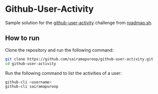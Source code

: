 # Github-User-Activity
Sample solution for the [github-user-activity](https://github.com/sairamapuroop/Github-UserActivity-CLI) challenge from [roadmap.sh](www.roadmap.sh).

## How to run
Clone the repository and run the following command:
```bash
git clone https://github.com/sairamapuroop/github-user-activity.git
cd github-user-activity
```
<!-- Link the project globally to use a special command
```bash
npm link
``` -->

Run the following command to list the activities of a user:
```bash
github-cli <username>
github-cli sairamapuroop
```
